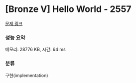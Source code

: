 # [Bronze V] Hello World - 2557 

[문제 링크](https://www.acmicpc.net/problem/2557) 

### 성능 요약

메모리: 28776 KB, 시간: 64 ms

### 분류

구현(implementation)

